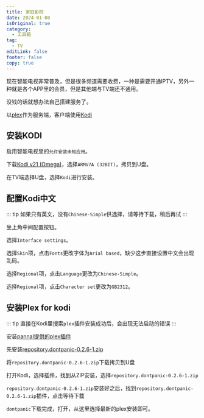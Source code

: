 ```yaml
---
title: 家庭影院
date: 2024-01-08
isOriginal: true
category:
  - 工具箱
tag:
  - TV
editLink: false
footer: false
copy: true
---
```


现在智能电视非常普及，但是很多频道需要收费，一种是需要开通IPTV，另外一种就是各个APP里的会员，但是其他端与TV端还不通用。

没钱的话就想办法自己搭建服务了。

以[plex](plex.md)作为服务端，客户端使用[Kodi](https://kodi.tv/)

## 安装KODI

启用智能电视里的`允许安装未知应用`。

下载[Kodi v21 (Omega)](https://kodi.tv/download/android/)，选择`ARMV7A (32BIT)`，拷贝到U盘。

在TV端选择U盘，选择`Kodi`进行安装。

## 配置Kodi中文

::: tip
如果只有英文，没有`Chinese-Simple`供选择，请等待下载，稍后再试
:::

坐上角中间配置按钮。

选择`Interface settings`。

选择`Skin`项，点击`Fonts`更改字体为`Arial based`，缺少这步直接设置中文会出现乱码。

选择`Regional`项，点击`Language`更改为`Chinese-Simple`。

选择`Regional`项，点击`Character set`更改为`GB2312`。

## 安装Plex for kodi

::: tip
直接在Kodi里搜索`plex`插件安装成功后，会出现无法启动的错误
:::

安装[pannal提供的plex插件](https://github.com/pannal/plex-for-kodi/blob/master/README.md)

先安装[repository.dontpanic-0.2.6-1.zip](https://pannal.github.io/dontpanickodi/)

将`repository.dontpanic-0.2.6-1.zip`下载拷贝到U盘

打开Kodi，选择插件，找到从ZIP安装，选择`repository.dontpanic-0.2.6-1.zip`

`repository.dontpanic-0.2.6-1.zip`安装好之后，找到`repository.dontpanic-0.2.6-1.zip`插件，点击等待下载

`dontpanic`下载完成，打开，从这里选择最新的plex安装即可。
